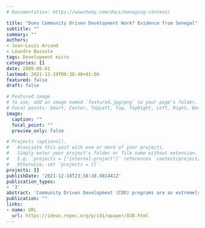 ```yaml
---
# Documentation: https://wowchemy.com/docs/managing-content/

title: "Does Community Driven Development Work? Evidence from Senegal"
subtitle: ""
summary: ""
authors: 
- Jean-Louis Arcand
- Léandre Bassole
tags: Development micro
categories: []
date: 2006-06-01
lastmod: 2021-12-19T00:38:48+01:00
featured: false
draft: false

# Featured image
# To use, add an image named `featured.jpg/png` to your page's folder.
# Focal points: Smart, Center, TopLeft, Top, TopRight, Left, Right, BottomLeft, Bottom, BottomRight.
image:
  caption: ""
  focal_point: ""
  preview_only: false

# Projects (optional).
#   Associate this post with one or more of your projects.
#   Simply enter your project's folder or file name without extension.
#   E.g. `projects = ["internal-project"]` references `content/project/deep-learning/index.md`.
#   Otherwise, set `projects = []`.
projects: []
publishDate: '2021-12-18T23:38:38.981441Z'
publication_types:
- '3'
abstract: 'Community Driven Development (CDD) programs are an extremely important component of the World Bank’s portfolio in the developing world, representing close to $7 billion in 2003, yet solid empirical evidence on their impact is relatively scarce, especially for Subsaharan Africa. In this paper, we consider the impact on access to basic services, household expenditures and child anthropometrics of the PNIR (Programme National d’Infrastructures Rurales) CDD project in Senegal using a unique multidimensional panel dataset on rural households that we followed over a two-year period. Using a variety of estimation procedures, including instrumental variables, and working at different levels of aggregation, we find no evidence for an impact of the PNIR on household expenditures, but find statistically significant effects of the program on access by villagers to clean water and health services, as well as on two standard measures of child malnutrition. The latter effects are particularly important, quantitatively, for children in poor households. The identification strategy we adopt in order to assess the impact of completed projects on beneficiary welfare highlights the importance of the role played by village chiefs and sub-regional politics in determining which eligible villages receive projects and which villages do not.'
publication: ""
links:
- name: URL
  url: https://ideas.repec.org/p/cdi/wpaper/830.html
---
```

